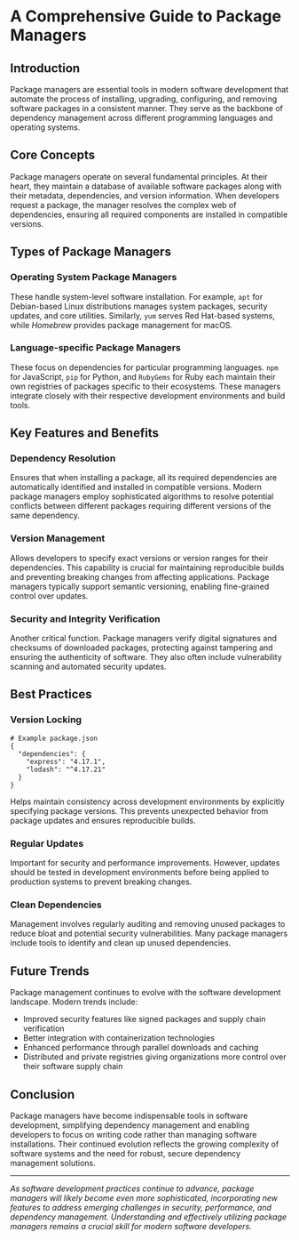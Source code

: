 # A Comprehensive Guide to Package Managers

## Introduction
Package managers are essential tools in modern software development that automate the process of installing, upgrading, configuring, and removing software packages in a consistent manner. They serve as the backbone of dependency management across different programming languages and operating systems.

## Core Concepts
Package managers operate on several fundamental principles. At their heart, they maintain a database of available software packages along with their metadata, dependencies, and version information. When developers request a package, the manager resolves the complex web of dependencies, ensuring all required components are installed in compatible versions.

## Types of Package Managers

### Operating System Package Managers
These handle system-level software installation. For example, `apt` for Debian-based Linux distributions manages system packages, security updates, and core utilities. Similarly, `yum` serves Red Hat-based systems, while *Homebrew* provides package management for macOS.

### Language-specific Package Managers
These focus on dependencies for particular programming languages. `npm` for JavaScript, `pip` for Python, and `RubyGems` for Ruby each maintain their own registries of packages specific to their ecosystems. These managers integrate closely with their respective development environments and build tools.

## Key Features and Benefits

### Dependency Resolution
Ensures that when installing a package, all its required dependencies are automatically identified and installed in compatible versions. Modern package managers employ sophisticated algorithms to resolve potential conflicts between different packages requiring different versions of the same dependency.

### Version Management
Allows developers to specify exact versions or version ranges for their dependencies. This capability is crucial for maintaining reproducible builds and preventing breaking changes from affecting applications. Package managers typically support semantic versioning, enabling fine-grained control over updates.

### Security and Integrity Verification
Another critical function. Package managers verify digital signatures and checksums of downloaded packages, protecting against tampering and ensuring the authenticity of software. They also often include vulnerability scanning and automated security updates.

## Best Practices

### Version Locking
```
# Example package.json
{
  "dependencies": {
    "express": "4.17.1",
    "lodash": "^4.17.21"
  }
}
```
Helps maintain consistency across development environments by explicitly specifying package versions. This prevents unexpected behavior from package updates and ensures reproducible builds.

### Regular Updates
Important for security and performance improvements. However, updates should be tested in development environments before being applied to production systems to prevent breaking changes.

### Clean Dependencies
Management involves regularly auditing and removing unused packages to reduce bloat and potential security vulnerabilities. Many package managers include tools to identify and clean up unused dependencies.

## Future Trends
Package management continues to evolve with the software development landscape. Modern trends include:

* Improved security features like signed packages and supply chain verification
* Better integration with containerization technologies
* Enhanced performance through parallel downloads and caching
* Distributed and private registries giving organizations more control over their software supply chain

## Conclusion
Package managers have become indispensable tools in software development, simplifying dependency management and enabling developers to focus on writing code rather than managing software installations. Their continued evolution reflects the growing complexity of software systems and the need for robust, secure dependency management solutions.

---
*As software development practices continue to advance, package managers will likely become even more sophisticated, incorporating new features to address emerging challenges in security, performance, and dependency management. Understanding and effectively utilizing package managers remains a crucial skill for modern software developers.*
